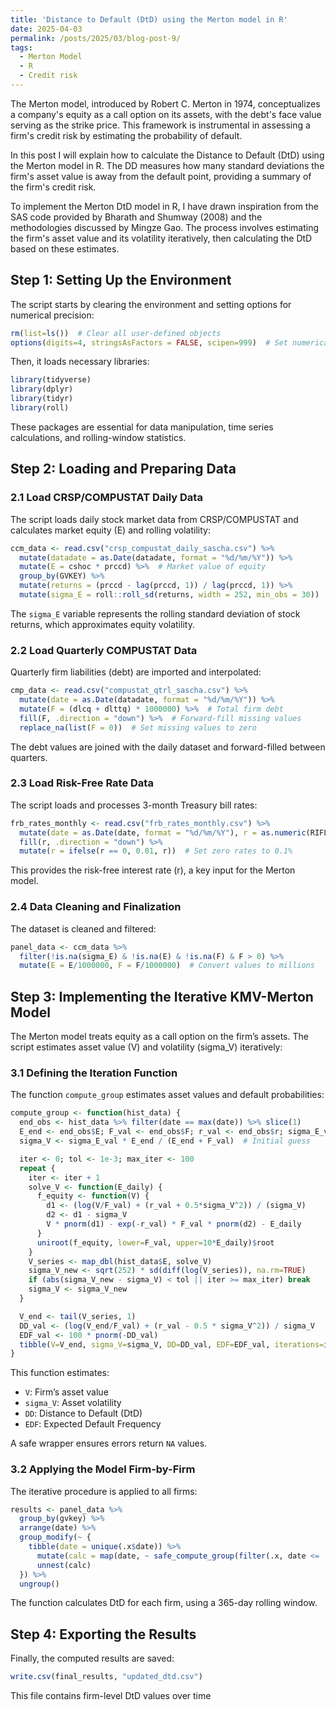 ```yaml
---
title: 'Distance to Default (DtD) using the Merton model in R'
date: 2025-04-03
permalink: /posts/2025/03/blog-post-9/
tags:
  - Merton Model
  - R
  - Credit risk
---
```

The Merton model, introduced by Robert C. Merton in 1974, conceptualizes a company's equity as a call option on its assets, with the debt's face value serving as the strike price. This framework is instrumental in assessing a firm's credit risk by estimating the probability of default.

In this post I will explain how to calculate the Distance to Default (DtD) using the Merton model in R. The DD measures how many standard deviations the firm's asset value is away from the default point, providing a summary of the firm's credit risk.

To implement the Merton DtD model in R, I have drawn inspiration from the SAS code provided by Bharath and Shumway (2008) and the methodologies discussed by Mingze Gao. The process involves estimating the firm's asset value and its volatility iteratively, then calculating the DtD based on these estimates.

## Step 1: Setting Up the Environment

The script starts by clearing the environment and setting options for numerical precision:
```r
rm(list=ls())  # Clear all user-defined objects
options(digits=4, stringsAsFactors = FALSE, scipen=999)  # Set numerical precision
```
Then, it loads necessary libraries:
```r
library(tidyverse)
library(dplyr)
library(tidyr)
library(roll)
```
These packages are essential for data manipulation, time series calculations, and rolling-window statistics.

## Step 2: Loading and Preparing Data

### 2.1 Load CRSP/COMPUSTAT Daily Data
The script loads daily stock market data from CRSP/COMPUSTAT and calculates market equity (E) and rolling volatility:
```r
ccm_data <- read.csv("crsp_compustat_daily_sascha.csv") %>%
  mutate(datadate = as.Date(datadate, format = "%d/%m/%Y")) %>%
  mutate(E = cshoc * prccd) %>%  # Market value of equity
  group_by(GVKEY) %>%
  mutate(returns = (prccd - lag(prccd, 1)) / lag(prccd, 1)) %>%
  mutate(sigma_E = roll::roll_sd(returns, width = 252, min_obs = 30))
```
The `sigma_E` variable represents the rolling standard deviation of stock returns, which approximates equity volatility.

### 2.2 Load Quarterly COMPUSTAT Data
Quarterly firm liabilities (debt) are imported and interpolated:
```r
cmp_data <- read.csv("compustat_qtrl_sascha.csv") %>%
  mutate(date = as.Date(datadate, format = "%d/%m/%Y")) %>%
  mutate(F = (dlcq + dlttq) * 1000000) %>%  # Total firm debt
  fill(F, .direction = "down") %>%  # Forward-fill missing values
  replace_na(list(F = 0))  # Set missing values to zero
```
The debt values are joined with the daily dataset and forward-filled between quarters.

### 2.3 Load Risk-Free Rate Data
The script loads and processes 3-month Treasury bill rates:
```r
frb_rates_monthly <- read.csv("frb_rates_monthly.csv") %>%
  mutate(date = as.Date(date, format = "%d/%m/%Y"), r = as.numeric(RIFLGFCM03_N.B) / 100) %>%
  fill(r, .direction = "down") %>%
  mutate(r = ifelse(r == 0, 0.01, r))  # Set zero rates to 0.1%
```
This provides the risk-free interest rate (r), a key input for the Merton model.

### 2.4 Data Cleaning and Finalization
The dataset is cleaned and filtered:
```r
panel_data <- ccm_data %>%
  filter(!is.na(sigma_E) & !is.na(E) & !is.na(F) & F > 0) %>%
  mutate(E = E/1000000, F = F/1000000)  # Convert values to millions
```

## Step 3: Implementing the Iterative KMV-Merton Model

The Merton model treats equity as a call option on the firm’s assets. The script estimates asset value (V) and volatility (sigma_V) iteratively:

### 3.1 Defining the Iteration Function
The function `compute_group` estimates asset values and default probabilities:
```r
compute_group <- function(hist_data) {
  end_obs <- hist_data %>% filter(date == max(date)) %>% slice(1)
  E_end <- end_obs$E; F_val <- end_obs$F; r_val <- end_obs$r; sigma_E_val <- end_obs$sigma_E
  sigma_V <- sigma_E_val * E_end / (E_end + F_val)  # Initial guess

  iter <- 0; tol <- 1e-3; max_iter <- 100
  repeat {
    iter <- iter + 1
    solve_V <- function(E_daily) {
      f_equity <- function(V) {
        d1 <- (log(V/F_val) + (r_val + 0.5*sigma_V^2)) / (sigma_V)
        d2 <- d1 - sigma_V
        V * pnorm(d1) - exp(-r_val) * F_val * pnorm(d2) - E_daily
      }
      uniroot(f_equity, lower=F_val, upper=10*E_daily)$root
    }
    V_series <- map_dbl(hist_data$E, solve_V)
    sigma_V_new <- sqrt(252) * sd(diff(log(V_series)), na.rm=TRUE)
    if (abs(sigma_V_new - sigma_V) < tol || iter >= max_iter) break
    sigma_V <- sigma_V_new
  }

  V_end <- tail(V_series, 1)
  DD_val <- (log(V_end/F_val) + (r_val - 0.5 * sigma_V^2)) / sigma_V
  EDF_val <- 100 * pnorm(-DD_val)
  tibble(V=V_end, sigma_V=sigma_V, DD=DD_val, EDF=EDF_val, iterations=iter)
}
```
This function estimates:
- `V`: Firm’s asset value
- `sigma_V`: Asset volatility
- `DD`: Distance to Default (DtD)
- `EDF`: Expected Default Frequency

A safe wrapper ensures errors return `NA` values.

### 3.2 Applying the Model Firm-by-Firm
The iterative procedure is applied to all firms:
```r
results <- panel_data %>%
  group_by(gvkey) %>%
  arrange(date) %>%
  group_modify(~ {
    tibble(date = unique(.x$date)) %>%
      mutate(calc = map(date, ~ safe_compute_group(filter(.x, date <= . & date >= . - 365)))) %>%
      unnest(calc)
  }) %>%
  ungroup()
```
The function calculates DtD for each firm, using a 365-day rolling window.

## Step 4: Exporting the Results
Finally, the computed results are saved:
```r
write.csv(final_results, "updated_dtd.csv")
```
This file contains firm-level DtD values over time
